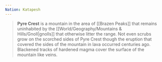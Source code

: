 ```yaml
---
Nation: Katapesh
---
```

> **Pyre Crest** is a mountain in the area of [[Brazen Peaks]] that remains uninhabited by the [[World/Geography/Mountains & Hills/Gnoll|gnolls]] that otherwise litter the range. Not even scrubs grow on the scorched sides of Pyre Crest though the eruption that covered the sides of the mountain in lava occurred centuries ago. Blackened tracks of hardened magma cover the surface of the mountain like veins.